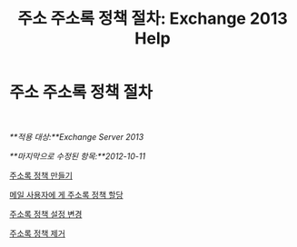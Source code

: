 ﻿---
title: '주소 주소록 정책 절차: Exchange 2013 Help'
TOCTitle: 주소 주소록 정책 절차
ms:assetid: 1204db89-ee4b-459a-8c14-e8d60dd6c4a4
ms:mtpsurl: https://technet.microsoft.com/ko-kr/library/Hh529916(v=EXCHG.150)
ms:contentKeyID: 50482511
ms.date: 05/22/2018
mtps_version: v=EXCHG.150
ms.translationtype: MT
---

# 주소 주소록 정책 절차

 

_**적용 대상:**Exchange Server 2013_

_**마지막으로 수정된 항목:**2012-10-11_

[주소록 정책 만들기](create-an-address-book-policy-exchange-2013-help.md)

[메일 사용자에 게 주소록 정책 할당](assign-an-address-book-policy-to-mail-users-exchange-2013-help.md)

[주소록 정책 설정 변경](change-the-settings-of-an-address-book-policy-exchange-2013-help.md)

[주소록 정책 제거](remove-an-address-book-policy-exchange-2013-help.md)


